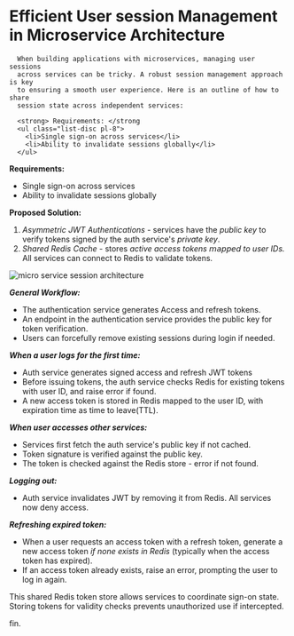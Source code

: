 # Efficient User session Management in Microservice Architecture   


      When building applications with microservices, managing user sessions
      across services can be tricky. A robust session management approach is key
      to ensuring a smooth user experience. Here is an outline of how to share
      session state across independent services:

      <strong> Requirements: </strong
      <ul class="list-disc pl-8">
        <li>Single sign-on across services</li>
        <li>Ability to invalidate sessions globally</li>
      </ul>

   <div class="flex flex-col gap-4 font-serif">
    <div>
      <strong> Requirements: </strong>
      <ul class="list-disc pl-8">
        <li>Single sign-on across services</li>
        <li>Ability to invalidate sessions globally</li>
      </ul>
    </div>
    <div>
      <p><strong>Proposed Solution:</strong></p>
      <ol class="list-decimal pl-8">
        <li class="before:ml-1">
          <em>Asymmetric JWT Authentications</em> - services have the
          <i>public key</i> to verify tokens signed by the auth service's
          <i>private key</i>.
        </li>
        <li class="before:ml-1">
          <em>Shared Redis Cache </em> - stores
          <i>active access tokens</i> 𝘮𝘢𝘱𝘱𝘦𝘥 <i>to user IDs.</i> All services
          can connect to Redis to validate tokens.
        </li>
      </ol>
    </div>
    <div>
      <img
        src="/micro-service-session.jpg"
        alt="micro service session architecture" />
    </div>
    <div>
      <p>
        <em><strong>General Workflow:</strong></em>
      </p>
      <ul class="list-disc pl-8">
        <li>The authentication service generates Access and refresh tokens.</li>
        <li>
          An endpoint in the authentication service provides the public key for
          token verification.
        </li>
        <li>
          Users can forcefully remove existing sessions during login if needed.
        </li>
      </ul>
    </div>
    <div>
      <p>
        <em><strong>When a user logs for the first time:</strong></em>
      </p>
      <ul class="list-disc pl-8">
        <li>Auth service generates signed access and refresh JWT tokens</li>
        <li>
          Before issuing tokens, the auth service checks Redis for existing
          tokens with user ID, and raise error if found.
        </li>
        <li>
          A new access token is stored in Redis mapped to the user ID, with
          expiration time as time to leave(TTL).
        </li>
      </ul>
    </div>
    <div>
      <p>
        <em><strong>When user accesses other services:</strong></em>
      </p>
      <ul class="list-disc pl-8">
        <li>
          Services first fetch the auth service's public key if not cached.
        </li>
        <li>Token signature is verified against the public key.</li>
        <li>
          The token is checked against the Redis store - error if not found.
        </li>
      </ul>
    </div>
    <div>
      <p>
        <em><strong>Logging out:</strong></em>
      </p>
      <ul class="list-disc pl-8">
        <li>
          Auth service invalidates JWT by removing it from Redis. All services
          now deny access.
        </li>
      </ul>
    </div>
    <div>
      <p>
        <em><strong>Refreshing expired token:</strong></em>
      </p>
      <ul class="list-disc pl-8">
        <li>
          When a user requests an access token with a refresh token, generate a
          new access token <i>if none exists in Redis</i> (typically when the
          access token has expired).
        </li>
        <li>
          If an access token already exists, raise an error, prompting the user
          to log in again.
        </li>
      </ul>
    </div>
    <p class="pt-4 text-gray-900 dark:text-white">
      This shared Redis token store allows services to coordinate sign-on state.
      Storing tokens for validity checks prevents unauthorized use if
      intercepted.
    </p>
    <p class="text-center">fin.</p>
  </div>

